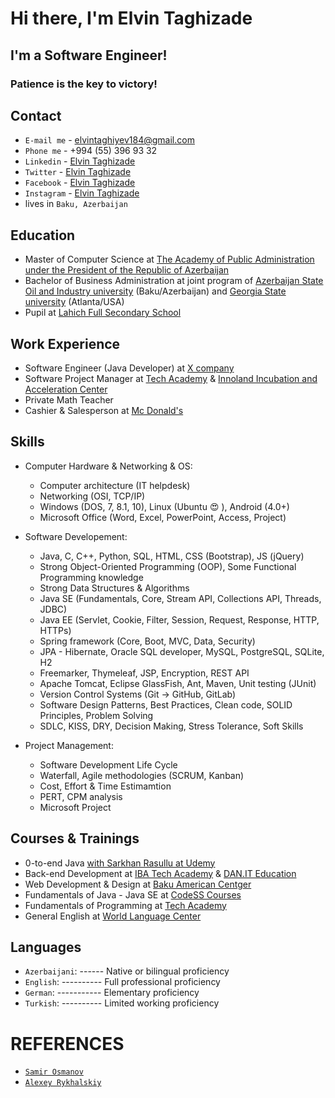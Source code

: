 # Hi there, I'm Elvin Taghizade

## I'm a Software Engineer!

### Patience is the key to victory! 

## Contact
  - `E-mail me` - elvintaghiyev184@gmail.com
  - `Phone me`  - +994 (55) 396 93 32
  - `Linkedin`  - [Elvin Taghizade](https://www.linkedin.com/in/elvintaghizade14/)
  - `Twitter`   - [Elvin Taghizade](https://twitter.com/elvin_taghizade)
  - `Facebook`  - [Elvin Taghizade](https://www.facebook.com/in/elvin.taghizade.1414/)
  - `Instagram` - [Elvin Taghizade]()
  - lives in `Baku, Azerbaijan`


## Education

  - Master of Computer Science at [The Academy of Public Administration under the President of the Republic of Azerbaijan](http://dia.edu.az/en/)
  - Bachelor of Business Administration at joint program of [Azerbaijan State Oil and Industry university](http://www.asoiu.edu.az/az) (Baku/Azerbaijan) and [Georgia State university](https://www.gsu.edu/) (Atlanta/USA)
  - Pupil at [Lahich Full Secondary School](https://www.facebook.com/Lah%C4%B1c-m%C9%99kt%C9%99bi-306598886722713/)
  

## Work Experience
  
  - Software Engineer (Java Developer) at [X company](https://www.google.com/)
  - Software Project Manager at [Tech Academy](https://www.tech.edu.az/) & [Innoland Incubation and Acceleration Center](http://innoland.az/)
  - Private Math Teacher
  - Cashier & Salesperson at [Mc Donald's](https://mcdonalds.az/)


## Skills
  
  - Computer Hardware & Networking & OS:
    - Computer architecture (IT helpdesk)
    - Networking (OSI, TCP/IP)
    - Windows (DOS, 7, 8.1, 10), Linux (Ubuntu :heart_eyes: ), Android (4.0+)
    - Microsoft Office (Word, Excel, PowerPoint, Access, Project)

  - Software Developement:
    - Java, C, C++, Python, SQL, HTML, CSS (Bootstrap), JS (jQuery)
    - Strong Object-Oriented Programming (OOP), Some Functional Programming knowledge
    - Strong Data Structures & Algorithms
    - Java SE (Fundamentals, Core, Stream API, Collections API, Threads, JDBC)
    - Java EE (Servlet, Cookie, Filter, Session, Request, Response, HTTP, HTTPs)
    - Spring framework (Core, Boot, MVC, Data, Security)
    - JPA - Hibernate, Oracle SQL developer, MySQL, PostgreSQL, SQLite, H2
    - Freemarker, Thymeleaf, JSP, Encryption, REST API
    - Apache Tomcat, Eclipse GlassFish, Ant, Maven, Unit testing (JUnit)
    - Version Control Systems (Git -> GitHub, GitLab)
    - Software Design Patterns, Best Practices, Clean code, SOLID Principles, Problem Solving
    - SDLC, KISS, DRY, Decision Making, Stress Tolerance, Soft Skills

  - Project Management:
    - Software Development Life Cycle
    - Waterfall, Agile methodologies (SCRUM, Kanban)
    - Cost, Effort & Time Estimamtion
    - PERT, CPM analysis
    - Microsoft Project


## Courses & Trainings

  - 0-to-end Java [with Sarkhan Rasullu at Udemy](https://www.udemy.com/course/java-azerbaycan-dilinde/learn/lecture/18506614?start=2445#overview)
  - Back-end Development at [IBA Tech Academy](https://ibatech.az/en/) & [DAN.IT Education](https://dan-it.com.ua/en/)
  - Web Development & Design at [Baku American Centger](https://www.facebook.com/bakuamericancenter/)
  - Fundamentals of Java - Java SE at [CodeSS Courses](https://www.facebook.com/samir.osmanov.18)
  - Fundamentals of Programming at [Tech Academy](https://www.tech.edu.az/)
  - General English at [World Language Center](https://www.facebook.com/worldlc.eu/)


## Languages
  - `Azerbaijani`:  ------ Native or bilingual proficiency
  - `English`:  ----------  Full professional proficiency
  - `German`:   -----------  Elementary proficiency
  - `Turkish`:  ----------  Limited working proficiency


# REFERENCES
  - [`Samir Osmanov`](samirosmanov1988@gmail.com)
  - [`Alexey Rykhalskiy`](alexey.rykhalskiy@gmail.com)
